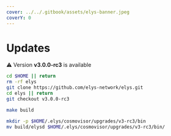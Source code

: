 ```yaml
---
cover: ../../.gitbook/assets/elys-banner.jpeg
coverY: 0
---
```


# Updates

⚠️ Version **v3.0.0-rc3** is available

```bash
cd $HOME || return
rm -rf elys
git clone https://github.com/elys-network/elys.git
cd elys || return
git checkout v3.0.0-rc3

make build

mkdir -p $HOME/.elys/cosmovisor/upgrades/v3-rc3/bin
mv build/elysd $HOME/.elys/cosmovisor/upgrades/v3-rc3/bin/
```
